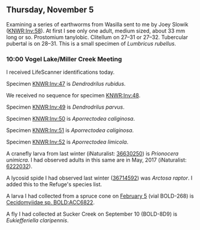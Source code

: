 
## Thursday, November 5

Examining a series of earthworms from Wasilla sent to me by Joey Slowik ([KNWR:Inv:58](https://arctos.database.museum/guid/KNWR:Inv:58)). At first I see only one adult, medium sized, about 33 mm long or so. Prostomium tanylobic. Clitellum on 27–31 or 27–32. Tubercular pubertal is on 28–31. This is a small specimen of *Lumbricus rubellus*.

### 10:00 Vogel Lake/Miller Creek Meeting

I received LifeScanner identifications today.

Specimen [KNWR:Inv:47](https://Arctos.Database.Museum/Guid/KNWR:Inv:47) is *Dendrodrilus rubidus*.

We received no sequence for specimen [KNWR:Inv:48](https://Arctos.Database.Museum/Guid/KNWR:Inv:48).

Specimen [KNWR:Inv:49](https://Arctos.Database.Museum/Guid/KNWR:Inv:49) is *Dendrodrilus parvus*.

Specimen [KNWR:Inv:50](https://arctos.database.museum/Guid/KNWR:Inv:50) is *Aporrectodea caliginosa*.

Specimen [KNWR:Inv:51](https://arctos.database.museum/Guid/KNWR:Inv:51) is *Aporrectodea caliginosa*.

Specimen [KNWR:Inv:52](https://arctos.database.museum/Guid/KNWR:Inv:52) is *Aporrectodea limicola*.

A cranefly larva from last winter (iNaturalist: [36630250](https://www.inaturalist.org/observations/36630250)) is *Prionocera unimicra*. I had observed adults in this same are in May, 2017 (iNaturalist: [6222032](https://www.inaturalist.org/observations/6222032)).

A lycosid spide I had observed last winter ([36714592](https://www.inaturalist.org/observations/36714592)) was *Arctosa raptor*. I added this to the Refuge's species list.

A larva I had collected from a spruce cone on [February 5](#wednesday-february-5) (vial BOLD-268) is [Cecidomyiidae sp. BOLD:ACC6822](http://boldsystems.org/index.php/Public_BarcodeCluster?clusteruri=BOLD:ACC6822).

A fly I had collected at Sucker Creek on September 10 (BOLD-8D9) is *Eukiefferiella claripennis*.


